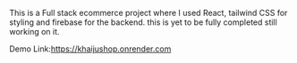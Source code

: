 This is a Full stack ecommerce project where I used React, tailwind CSS for styling and firebase for the backend.
this is yet to be fully completed still working on it.

Demo Link:https://khaijushop.onrender.com
